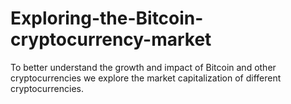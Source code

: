 # Exploring-the-Bitcoin-cryptocurrency-market
To better understand the growth and impact of Bitcoin and other cryptocurrencies we explore the market capitalization of different cryptocurrencies.
